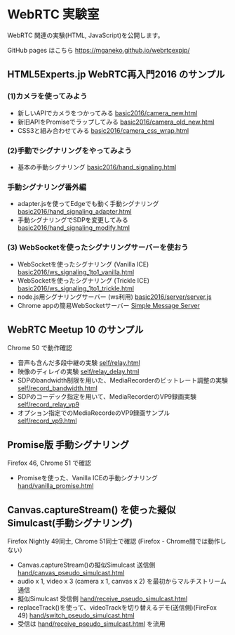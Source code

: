 # WebRTC 実験室

WebRTC 関連の実験(HTML, JavaScript)を公開します。

GitHub pages はこちら https://mganeko.github.io/webrtcexpjp/

## HTML5Experts.jp WebRTC再入門2016 のサンプル
### (1)カメラを使ってみよう 
* 新しいAPIでカメラをつかってみる [basic2016/camera_new.html](/basic2016/camera_new.html)
* 新旧APIをPromiseでラップしてみる [basic2016/camera_old_new.html](/basic2016/camera_old_new.html)
* CSS3と組み合わせてみる [basic2016/camera_css_wrap.html](/basic2016/camera_css_wrap.html)

### (2)手動でシグナリングをやってみよう 
* 基本の手動シグナリング [basic2016/hand_signaling.html](/basic2016/hand_signaling.html)

### 手動シグナリング番外編
* adapter.jsを使ってEdgeでも動く手動シグナリング [basic2016/hand_signaling_adapter.html](/basic2016/hand_signaling_adapter.html)
* 手動シグナリングでSDPを変更してみる [basic2016/hand_signaling_modify.html](/basic2016/hand_signaling_modify.html)

### (3) WebSocketを使ったシグナリングサーバーを使おう
* WebSocketを使ったシグナリング (Vanilla ICE) [basic2016/ws_signaling_1to1_vanilla.html](/basic2016/ws_signaling_1to1_vanilla.html)
* WebSocketを使ったシグナリング (Trickle ICE) [basic2016/ws_signaling_1to1_trickle.html](/basic2016/ws_signaling_1to1_trickle.html)
* node.js用シグナリングサーバー (ws利用) [basic2016/server/server.js](/basic2016/server/server.js)
* Chrome appの簡易WebSocketサーバー [Simple Message Server](https://chrome.google.com/webstore/detail/simple-message-server/bihajhgkmpfnmbmdnobjcdhagncbkmmp)

## WebRTC Meetup 10 のサンプル
Chrome 50 で動作確認
* 音声も含んだ多段中継の実験 [self/relay.html](/self/relay.html)
* 映像のディレイの実験 [self/relay_delay.html](/self/relay_delay.html)
* SDPのbandwidth制限を用いた、MediaRecorderのビットレート調整の実験 [self/record_bandwidth.html](/self/record_bandwidth.html)
* SDPのコーデック指定を用いて、MediaRecorderのVP9録画実験 [self/record_relay_vp9](/self/record_relay_vp9.html)
* オプション指定でのMediaRecordeのVP9録画サンプル [self/record_vp9.html](/self/record_vp9.html)

##  Promise版 手動シグナリング
Firefox 46, Chrome 51 で確認
* Promiseを使った、Vanilla ICEの手動シグナリング [hand/vanilla_promise.html](hand/vanilla_promise.html)

## Canvas.captureStream() を使った擬似Simulcast(手動シグナリング)
Firefox Nightly 49同士, Chrome 51同士で確認 (Firefox - Chrome間では動作しない）
* Canvas.captureStream()の擬似Simulcast 送信側 [hand/canvas_pseudo_simulcast.html](hand/canvas_pseudo_simulcast.html)
 * audio x 1, video x 3 (camera x 1, canvas x 2) を最初からマルチストリーム通信
* 擬似Simulcast 受信側 [hand/receive_pseudo_simulcast.html](hand/receive_pseudo_simulcast.html)
* replaceTrack()を使って、videoTrackを切り替えるデモ(送信側)(FireFox 49) [hand/switch_pseudo_simulcast.html](hand/switch_pseudo_simulcast.html)
 * 受信は [hand/receive_pseudo_simulcast.html](hand/receive_pseudo_simulcast.html) を流用
